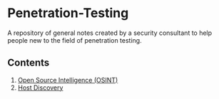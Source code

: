 # Penetration-Testing

A repository of general notes created by a security consultant to help people new to the field of penetration testing.

## Contents

1) [Open Source Intelligence (OSINT)](Open-Source-Intelligence/readme.md)
2) [Host Discovery](host-discovery/readme.md)

